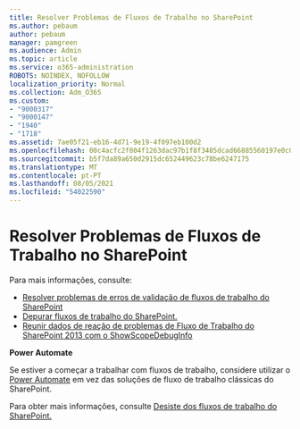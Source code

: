```yaml
---
title: Resolver Problemas de Fluxos de Trabalho no SharePoint
ms.author: pebaum
author: pebaum
manager: pamgreen
ms.audience: Admin
ms.topic: article
ms.service: o365-administration
ROBOTS: NOINDEX, NOFOLLOW
localization_priority: Normal
ms.collection: Adm_O365
ms.custom:
- "9000317"
- "9000147"
- "1940"
- "1718"
ms.assetid: 7ae05f21-eb16-4d71-9e19-4f097eb100d2
ms.openlocfilehash: 00c4acfc2f004f1263dac97b1f8f3485dcad66885560197e0c0a6e13e8cd34b1
ms.sourcegitcommit: b5f7da89a650d2915dc652449623c78be6247175
ms.translationtype: MT
ms.contentlocale: pt-PT
ms.lasthandoff: 08/05/2021
ms.locfileid: "54022590"
---
```

# <a name="troubleshoot-workflows-in-sharepoint"></a>Resolver Problemas de Fluxos de Trabalho no SharePoint

Para mais informações, consulte:

- [Resolver problemas de erros de validação de fluxos de trabalho do SharePoint](/sharepoint/dev/general-development/troubleshooting-sharepoint-server-workflow-validation-errors-in-visio)
- [Depurar fluxos de trabalho do SharePoint.](/sharepoint/dev/general-development/debugging-sharepoint-server-workflows)
- [Reunir dados de reação de problemas de Fluxo de Trabalho do SharePoint 2013 com o ShowScopeDebugInfo](/sharepoint/troubleshoot/workflows/gather-workflow-data)

**Power Automate**

Se estiver a começar a trabalhar com fluxos de trabalho, considere utilizar o [Power Automate](/power-automate/modern-approvals) em vez das soluções de fluxo de trabalho clássicas do SharePoint.

Para obter mais informações, consulte [Desiste dos fluxos de trabalho do SharePoint.](/alchemyinsights/sharepoint-workflows-retiring)
